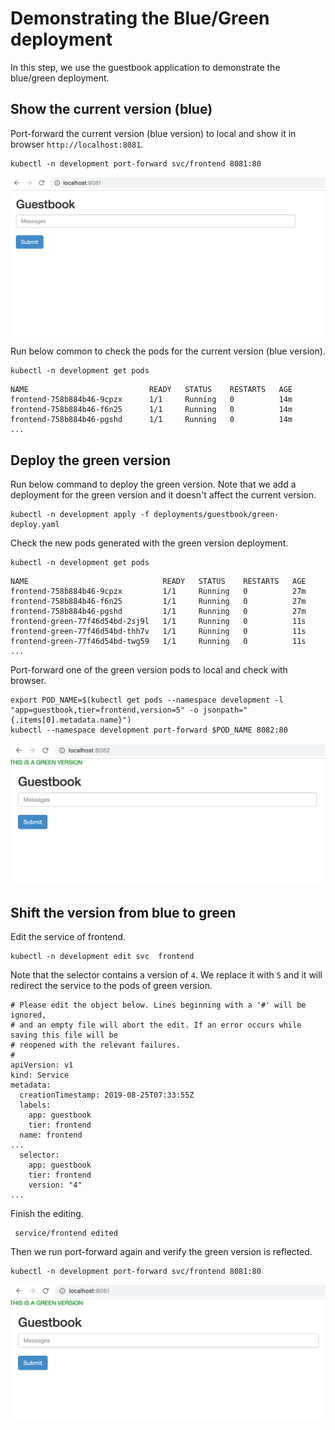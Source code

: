 # Demonstrating the Blue/Green deployment


In this step, we use the guestbook application to demonstrate the blue/green deployment.

## Show the current version (blue)

Port-forward the current version (blue version) to local and show it in browser `http://localhost:8081`.

```
kubectl -n development port-forward svc/frontend 8081:80
```

![](img/blue-green-01.png)

Run below common to check the pods for the current version (blue version).

```
kubectl -n development get pods
```

```
NAME                           READY   STATUS    RESTARTS   AGE
frontend-758b884b46-9cpzx      1/1     Running   0          14m
frontend-758b884b46-f6n25      1/1     Running   0          14m
frontend-758b884b46-pgshd      1/1     Running   0          14m
...
```

## Deploy the green version

Run below command to deploy the green version. Note that we add a deployment for the green version and it doesn't affect the current version.

```
kubectl -n development apply -f deployments/guestbook/green-deploy.yaml
```

Check the new pods generated with the green version deployment.

```
kubectl -n development get pods
```

```
NAME                              READY   STATUS    RESTARTS   AGE
frontend-758b884b46-9cpzx         1/1     Running   0          27m
frontend-758b884b46-f6n25         1/1     Running   0          27m
frontend-758b884b46-pgshd         1/1     Running   0          27m
frontend-green-77f46d54bd-2sj9l   1/1     Running   0          11s
frontend-green-77f46d54bd-thh7v   1/1     Running   0          11s
frontend-green-77f46d54bd-twg59   1/1     Running   0          11s
...
```

Port-forward one of the green version pods to local and check with browser.

```
export POD_NAME=$(kubectl get pods --namespace development -l "app=guestbook,tier=frontend,version=5" -o jsonpath="{.items[0].metadata.name}")
kubectl --namespace development port-forward $POD_NAME 8082:80
```

![](img/blue-green-02.png)

## Shift the version from blue to green

Edit the service of frontend.

```
kubectl -n development edit svc  frontend
```

Note that the selector contains a version of `4`. We replace it with `5` and it will redirect the service to the pods of green version.

```
# Please edit the object below. Lines beginning with a '#' will be ignored,
# and an empty file will abort the edit. If an error occurs while saving this file will be
# reopened with the relevant failures.
#
apiVersion: v1
kind: Service
metadata:
  creationTimestamp: 2019-08-25T07:33:55Z
  labels:
    app: guestbook
    tier: frontend
  name: frontend
...
  selector:
    app: guestbook
    tier: frontend
    version: "4"
...
```

Finish the editing.

``` 
 service/frontend edited
```

Then we run port-forward again and verify the green version is reflected.


```
kubectl -n development port-forward svc/frontend 8081:80
```

![](img/blue-green-03.png)


